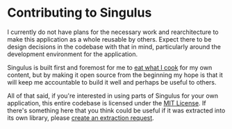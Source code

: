 # Contributing to Singulus

I currently do not have plans for the necessary work and rearchitecture to make this application as a whole reusable by others. Expect there to be design decisions in the codebase with that in mind, particularly around the development environment for the application.

Singulus is built first and foremost for me to [eat what I cook](https://indieweb.org/eat_what_you_cook) for my own content, but by making it open source from the beginning my hope is that it will keep me accountable to build it well and perhaps be useful to others.

All of that said, if you're interested in using parts of Singulus for your own application, this entire codebase is licensed under the [MIT License](https://opensource.org/licenses/MIT). If there's something here that you think could be useful if it was extracted into its own library, please [create an extraction request](https://github.com/craftyphotons/singulus/issues/new?assignees=&labels=extraction&template=extraction_request.md&title=).
